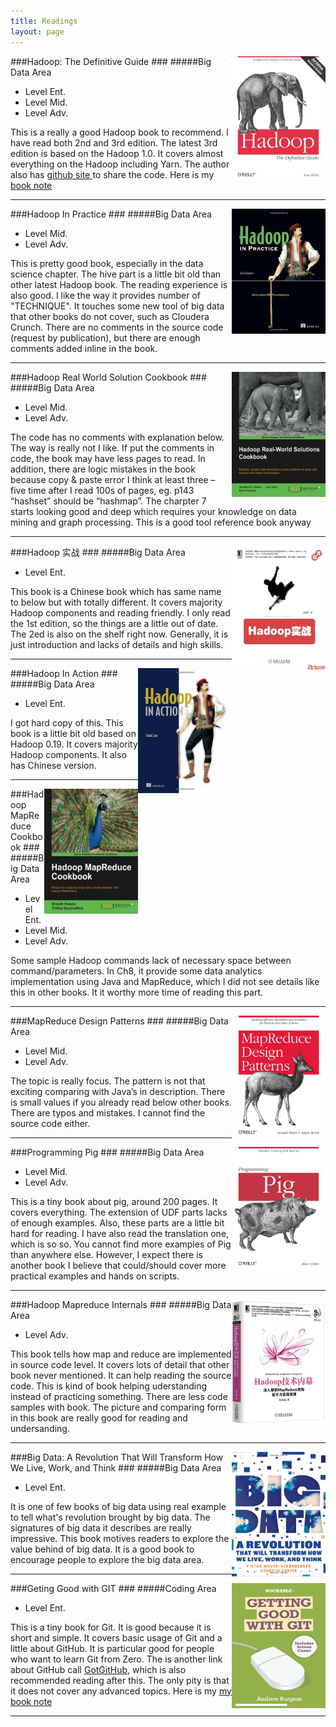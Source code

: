```yaml
---
title: Readings
layout: page
---
```

<a href="http://www.amazon.com/Hadoop-Definitive-Guide-Tom-White/dp/1449311520/ref=sr_1_1?ie=UTF8&qid=1368752048&sr=8-1&keywords=hadoop" target="_blank"><img src="/images/hadoopdefinateguide.jpg" width="150" height="200" alt="avatar" align ="right" /></a>

###Hadoop: The Definitive Guide
###<i class="icon-star"></i><i class="icon-star"></i><i class="icon-star"></i><i class="icon-star"></i><i class="icon-star"></i>
#####Big Data Area
* Level Ent.
* Level Mid. 
* Level Adv. 

This is a really a good Hadoop book to recommend. I have read both 2nd and 3rd edition. The latest 3rd edition is based on the Hadoop 1.0. It covers almost everything on the Hadoop including Yarn. The author also has <a href="https://github.com/tomwhite/hadoop-book/" target="_blank"> github site </a> to share the code. Here is my [book note](https://www.evernote.com/shard/s36/sh/79d59799-3254-43a8-a316-e38e4760e3c8/a721c419a7cab4dd2592de6bc16203d4) 
___
<a href="http://www.amazon.com/Hadoop-Practice-Alex-Holmes/dp/1617290238/ref=sr_1_1?s=books&ie=UTF8&qid=1368753609&sr=1-1&keywords=hadoop+in+practice" target="_blank"><img src="/images/hadoopinpractice.jpg" width="150" height="200" alt="avatar" align ="right"  /></a>

###Hadoop In Practice 
###<i class="icon-star"></i><i class="icon-star"></i><i class="icon-star"></i><i class="icon-star"></i><i class="icon-star"></i>
#####Big Data Area
* Level Mid.  
* Level Adv.  

This is pretty good book, especially in the data science chapter. The hive part is a little bit old than other latest Hadoop book. The reading experience is also good. I like the way it provides number of "TECHNIQUE". It touches some new tool of big data that other books do not cover, such as Cloudera Crunch. There are no comments in the source code (request by publication), but there are enough comments added inline in the book.
___
<a href="http://www.amazon.com/Hadoop-Real-World-Solutions-Cookbook/dp/1849519129/ref=sr_1_1?s=books&ie=UTF8&qid=1366441101&sr=1-1" target="_blank"><img src="/images/hadooprealworld.jpg" width="150" height="200" alt="avatar" align ="right"  /></a>

###Hadoop Real World Solution Cookbook
###<i class="icon-star"></i><i class="icon-star"></i><i class="icon-star"></i><i class="icon-star"></i><i class="icon-star-half-empty"></i>
#####Big Data Area
* Level Mid. 
* Level Adv.

The code has no comments with explanation below. The way is really not I like. If put the comments in code, the book may have less pages to read. In addition, there are logic mistakes in the book because copy & paste error I think at least three – five time after I read 100s of pages, eg. p143 “hashset” should be “hashmap”. The charpter 7 starts looking good and deep which requires your knowledge on data mining and graph processing. This is a good tool reference book anyway
___
<a href="http://www.amazon.cn/gp/product/B009X25AI8/ref=s9_simh_gw_p14_d0_i2?pf_rd_m=A1AJ19PSB66TGU&pf_rd_s=center-2&pf_rd_r=1TNX5AHP1FEA00R1XW0B&pf_rd_t=101&pf_rd_p=58223152&pf_rd_i=899254051" target="_blank"><img src="/images/hadoopinactionchi.jpg" width="150" height="200" alt="avatar" align ="right"  /></a>

###Hadoop 实战
###<i class="icon-star"></i><i class="icon-star"></i><i class="icon-star"></i><i class="icon-star-empty"></i><i class="icon-star-empty"></i>
#####Big Data Area 
* Level Ent. 

This book is a Chinese book which has same name to below but with totally different. It covers majority Hadoop components and reading friendly. I only read the 1st edition, so the things are a little out of date. The 2ed is also on the shelf right now. Generally, it is just introduction and lacks of details and high skills.
___
<a href="http://www.manning.com/lam/" target="_blank"><img src="/images/hadoopinaction.jpg" width="150" height="200" alt="avatar" align ="right"  /></a>
###Hadoop In Action
###<i class="icon-star"></i><i class="icon-star"></i><i class="icon-star"></i><i class="icon-star-empty"></i><i class="icon-star-empty"></i>
#####Big Data Area
* Level Ent.

I got hard copy of this. This book is a little bit old based on Hadoop 0.19. It covers majority Hadoop components. It also has Chinese version.
___
<a href="http://packtlib.packtpub.com/hadoop-mapreduce-cookbook/book" target="_blank"><img src="/images/hadoopmrcookbook.jpg" width="150" height="200" alt="avatar" align ="right"  /></a>
###Hadoop MapReduce Cookbook
###<i class="icon-star"></i><i class="icon-star"></i><i class="icon-star"></i><i class="icon-star-empty"></i><i class="icon-star-empty"></i>
#####Big Data Area
* Level Ent.
* Level Mid. 
* Level Adv. 
    
Some sample Hadoop commands lack of necessary space between command/parameters. In Ch8, it provide some data analytics implementation using Java and MapReduce, which I did not see details like this in other books. It it worthy more time of reading this part.
___
<a href="http://www.amazon.com/MapReduce-Design-Patterns-Effective-Algorithms/dp/1449327176" target="_blank"><img src="/images/hadoopmrdp.jpg" width="150" height="200" alt="avatar" align ="right"  /></a>
###MapReduce Design Patterns
###<i class="icon-star"></i><i class="icon-star"></i><i class="icon-star"></i><i class="icon-star-empty"></i><i class="icon-star-empty"></i>
#####Big Data Area
* Level Mid.  
* Level Adv.  

The topic is really focus. The pattern is not that exciting comparing with Java’s in description. There is small values if you already read below other books. There are typos and mistakes. I cannot find the source code either.
___
<a href="http://ofps.oreilly.com/titles/9781449302641/" target="_blank"><img src="/images/programmingpig.jpg" width="150" height="200" alt="avatar" align ="right"  /></a>
###Programming Pig
###<i class="icon-star"></i><i class="icon-star"></i><i class="icon-star"></i><i class="icon-star"></i><i class="icon-star-empty"></i>
#####Big Data Area
* Level Mid.  
* Level Adv.  

This is a tiny book about pig, around 200 pages. It covers everything. The extension of UDF parts lacks of enough examples. Also, these parts are a little bit hard for reading. I have also read the translation one, which is so so. You cannot find more examples of Pig than anywhere else. However, I expect there is another book I believe that could/should cover more practical examples and hands on scripts.
___
<a href="http://www.amazon.cn/Hadoop%E6%8A%80%E6%9C%AF%E5%86%85%E5%B9%95-%E6%B7%B1%E5%85%A5%E8%A7%A3%E6%9E%90MapReduce%E6%9E%B6%E6%9E%84%E8%AE%BE%E8%AE%A1%E4%B8%8E%E5%AE%9E%E7%8E%B0%E5%8E%9F%E7%90%86-%E8%91%A3%E8%A5%BF%E6%88%90/dp/B00CJ367IU/ref=sr_1_1?ie=UTF8&qid=1369267204&sr=8-1&keywords=hadoop%E6%8A%80%E6%9C%AF%E5%86%85%E5%B9%95+%E6%B7%B1%E5%85%A5%E8%A7%A3%E6%9E%90mapreduce%E6%9E%B6%E6%9E%84%E8%AE%BE%E8%AE%A1%E4%B8%8E%E5%AE%9E%E7%8E%B0%E5%8E%9F%E7%90%86" target="_blank"><img src="/images/hadoopmapreduceinternals.jpg" width="150" height="200" alt="avatar" align ="right"  /></a>
###Hadoop Mapreduce Internals
###<i class="icon-star"></i><i class="icon-star"></i><i class="icon-star"></i><i class="icon-star"></i><i class="icon-star"></i>
#####Big Data Area
* Level Adv.   

This book tells how map and reduce are implemented in source code level. It covers lots of detail that other book never mentioned. It can help reading the source code. This is kind of book helping uderstanding instead of practicing something. There are less code samples with book. The picture and comparing form in this book are really good for reading and undersanding.
___
<a href="http://www.amazon.com/Big-Data-Revolution-Transform-Think/dp/0544002695/ref=sr_1_1?ie=UTF8&qid=1367466814&sr=8-1&keywords=Big+Date%3AA+Revolution+That+Will+Transform+How+We+Live%2C+Work%2C+and+Think" target="_blank"><img src="/images/bigdataera.jpg" width="150" height="200" alt="avatar" align ="right"  /></a>
###Big Data: A Revolution That Will Transform How We Live, Work, and Think
###<i class="icon-star"></i><i class="icon-star"></i><i class="icon-star"></i><i class="icon-star"></i><i class="icon-star"></i>
#####Big Data Area
* Level Ent. 

It is one of few books of big data using real example to tell what's revolution brought by big data. The signatures of big data it describes are really impressive. This book motives readers to explore the value behind of big data. It is a good book to encourage people to explore the big data area.
___
<a href="http://rockablepress.com/books/getting-good-with-git" target="_blank"><img src="/images/gettinggoodwithgit.jpg" width="150" height="200" alt="avatar" align ="right"  /></a>
###Geting Good with GIT
###<i class="icon-star"></i><i class="icon-star"></i><i class="icon-star"></i><i class="icon-star-empty"></i><i class="icon-star-empty"></i>
#####Coding Area
* Level Ent. 

This is a tiny book for Git. It is good because it is short and simple. It covers basic usage of Git and a little about GitHub. It is particular good for people who want to learn Git from Zero. The is another link about GitHub call [GotGitHub](http://www.worldhello.net/gotgithub/), which is also recommended reading after this. The only pity is that it does not cover any advanced topics. Here is my [my book note](https://www.evernote.com/shard/s36/sh/f2cf70fa-6f1c-483b-9eab-23e52462f09e/4a50f05a3852edeb5a5fca7d03ed8d87)
___
 
